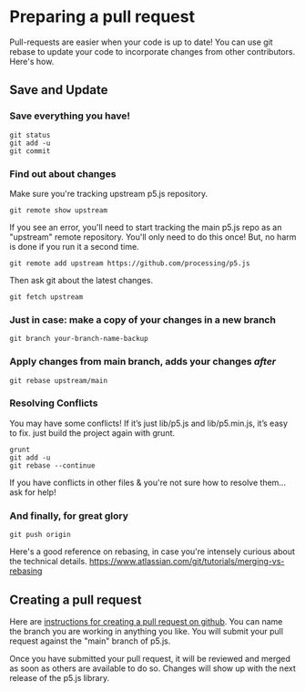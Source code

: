 # Preparing a pull request

Pull-requests are easier when your code is up to date! You can use git rebase to update your code to incorporate changes from other contributors. Here's how.

## Save and Update

### Save everything you have! 
    git status 
    git add -u
    git commit 

### Find out about changes
Make sure you're tracking upstream p5.js repository.

    git remote show upstream

If you see an error, you'll need to start tracking the main p5.js repo as an "upstream" remote repository. You'll only need to do this once! But, no harm is done if you run it a second time.

    git remote add upstream https://github.com/processing/p5.js

Then ask git about the latest changes.

    git fetch upstream 

### Just in case: make a copy of your changes in a new branch
    git branch your-branch-name-backup 

### Apply changes from main branch, adds your changes *after* 
    git rebase upstream/main 

### Resolving Conflicts
You may have some conflicts! 
If it’s just lib/p5.js and lib/p5.min.js, it’s easy to fix. just build the project again with grunt.

    grunt 
    git add -u
    git rebase --continue

If you have conflicts in other files & you're not sure how to resolve them... ask for help!

### And finally, for great glory
    git push origin

Here's a good reference on rebasing, in case you're intensely curious about the technical details. https://www.atlassian.com/git/tutorials/merging-vs-rebasing

## Creating a pull request

Here are [instructions for creating a pull request on github](https://help.github.com/articles/creating-a-pull-request/). You can name the branch you are working in anything you like. You will submit your pull request against the "main" branch of p5.js.

Once you have submitted your pull request, it will be reviewed and merged as soon as others are available to do so. Changes will show up with the next release of the p5.js library.
